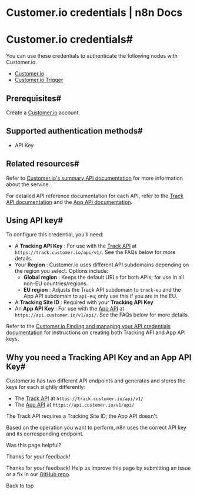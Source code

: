 # Customer.io credentials | n8n Docs

[ ](https://github.com/n8n-io/n8n-docs/edit/main/docs/integrations/builtin/credentials/customerio.md "Edit this page")

# Customer.io credentials#

You can use these credentials to authenticate the following nodes with Customer.io.

  * [Customer.io](../../app-nodes/n8n-nodes-base.customerio/)
  * [Customer.io Trigger](../../trigger-nodes/n8n-nodes-base.customeriotrigger/)

## Prerequisites#

Create a [Customer.io](https://customer.io/) account.

## Supported authentication methods#

  * API Key

## Related resources#

Refer to [Customer.io's summary API documentation](https://customer.io/docs/api/?api=journeys) for more information about the service.

For detailed API reference documentation for each API, refer to the [Track API documentation](https://customer.io/docs/api/track/) and the [App API documentation](https://customer.io/docs/api/app/).

## Using API key#

To configure this credential, you'll need:

  * A **Tracking API Key** : For use with the [Track API](https://customer.io/docs/api/track/) at `https://track.customer.io/api/v1/`. See the FAQs below for more details.
  * Your **Region** : Customer.io uses different API subdomains depending on the region you select. Options include:
    * **Global region** : Keeps the default URLs for both APIs; for use in all non-EU countries/regions.
    * **EU region** : Adjusts the Track API subdomain to `track-eu` and the App API subdomain to `api-eu`; only use this if you are in the EU.
  * A **Tracking Site ID** : Required with your **Tracking API Key**
  * An **App API Key** : For use with the [App API](https://customer.io/docs/api/app/) at `https://api.customer.io/v1/api/`. See the FAQs below for more details.

Refer to the [Customer.io Finding and managing your API credentials documentation](https://customer.io/docs/accounts-and-workspaces/managing-credentials/) for instructions on creating both Tracking API and App API keys.

## Why you need a Tracking API Key and an App API Key#

Customer.io has two different API endpoints and generates and stores the keys for each slightly differently:

  * The [Track API](https://customer.io/docs/api/track/) at `https://track.customer.io/api/v1/`
  * The [App API](https://customer.io/docs/api/app/) at `https://api.customer.io/v1/api/`

The Track API requires a Tracking Site ID; the App API doesn't.

Based on the operation you want to perform, n8n uses the correct API key and its corresponding endpoint.

Was this page helpful? 

Thanks for your feedback! 

Thanks for your feedback! Help us improve this page by submitting an issue or a fix in our [GitHub repo](https://github.com/n8n-io/n8n-docs). 

Back to top